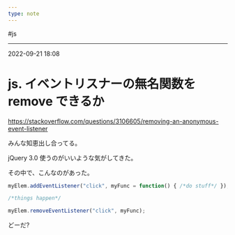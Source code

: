 ```yaml
---
type: note
---
```


#js

---
2022-09-21  18:08

# js. イベントリスナーの無名関数を remove できるか

https://stackoverflow.com/questions/3106605/removing-an-anonymous-event-listener

みんな知恵出し合ってる。

jQuery 3.0 使うのがいいような気がしてきた。

その中で、こんなのがあった。

```js
myElem.addEventListener("click", myFunc = function() { /*do stuff*/ });

/*things happen*/

myElem.removeEventListener("click", myFunc);
```

どーだ?

```